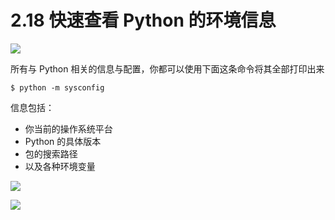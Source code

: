 # 2.18 快速查看 Python 的环境信息

![](https://image.iswbm.com/20200804124133.png)

所有与 Python 相关的信息与配置，你都可以使用下面这条命令将其全部打印出来

```shell
$ python -m sysconfig
```

信息包括：

-   你当前的操作系统平台
-   Python 的具体版本
-   包的搜索路径
-   以及各种环境变量

![](https://image.iswbm.com/20210504114516.png)

![](https://image.iswbm.com/20200607174235.png)